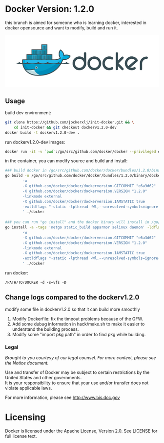 Docker Version: 1.2.0
==================================
this branch is aimed for someone who is learning docker, interested 
in docker opensource and want to modify, build and run it.

![Docker L](docs/theme/mkdocs/images/docker-logo-compressed.png "Docker")

## Usage
build dev environment:
```bash
git clone https://github.com/jockerxlj/init-docker.git && \
    cd init-docker && git checkout dockerv1.2.0-dev
docker build -t dockerv1.2.0-dev .
```

run dockerv1.2.0-dev images:
```bash
docker run -it -v `pwd`:/go/src/github.com/docker/docker --privileged dockerv1.2.0-dev bash
```

in the container, you can modify source and build and install:
```bash
### build docker in /go/src/github.com/docker/docker/bundles/1.2.0/binary/docker-1.2.0
go build -o /go/src/github.com/docker/docker/bundles/1.2.0/binary/docker-1.2.0 -a -tags 'netgo static_build apparmor selinux daemon' -ldflags '
        -w
        -X github.com/docker/docker/dockerversion.GITCOMMIT "e6a3d62"
        -X github.com/docker/docker/dockerversion.VERSION "1.2.0"
        -linkmode external
        -X github.com/docker/docker/dockerversion.IAMSTATIC true
        -extldflags "-static -lpthread -Wl,--unresolved-symbols=ignore-in-object-files"
        ' ./docker

### you can run "go install" and the docker binary will install in /go/bin/
go install -a -tags 'netgo static_build apparmor selinux daemon' -ldflags '
        -w
        -X github.com/docker/docker/dockerversion.GITCOMMIT "e6a3d62"
        -X github.com/docker/docker/dockerversion.VERSION "1.2.0"
        -linkmode external
        -X github.com/docker/docker/dockerversion.IAMSTATIC true
        -extldflags "-static -lpthread -Wl,--unresolved-symbols=ignore-in-object-files"
        ' ./docker
```

run docker:
```
/PATH/TO/DOCKER -d -s=vfs -D
```

## Change logs compared to the dockerv1.2.0

modify some file in dockerv1.2.0 so that it can build more smoothly

  1. Modify Dockerfile: fix the timeout problems because of the GFW.
  2. Add some dubug information in hack/make.sh to make it easier to understand
     the building process.
  3. Modify some "import pkg path" in order fo find pkg while building.

### Legal

*Brought to you courtesy of our legal counsel. For more context,
please see the Notice document.*

Use and transfer of Docker may be subject to certain restrictions by the
United States and other governments.  
It is your responsibility to ensure that your use and/or transfer does not
violate applicable laws. 

For more information, please see http://www.bis.doc.gov


Licensing
=========
Docker is licensed under the Apache License, Version 2.0. See LICENSE for full license text.

